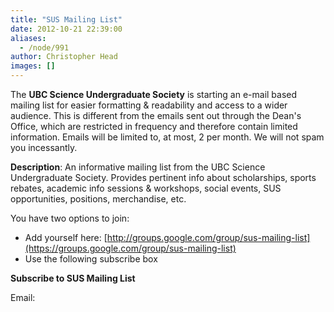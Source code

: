 ```yaml
---
title: "SUS Mailing List"
date: 2012-10-21 22:39:00
aliases:
  - /node/991
author: Christopher Head
images: []
---
```


The **UBC Science Undergraduate Society** is starting an e-mail based mailing list for easier formatting & readability and access to a wider audience. This is different from the emails sent out through the Dean's Office, which are restricted in frequency and therefore contain limited information. Emails will be limited to, at most, 2 per month. We will not spam you incessantly.

**Description**: An informative mailing list from the UBC Science Undergraduate Society. Provides pertinent info about scholarships, sports rebates, academic info sessions & workshops, social events, SUS opportunities, positions, merchandise, etc.

You have two options to join:

- Add yourself here: [http://groups.google.com/group/sus-mailing-list](https://groups.google.com/group/sus-mailing-list)
- Use the following subscribe box

**Subscribe to SUS Mailing List**

Email:
